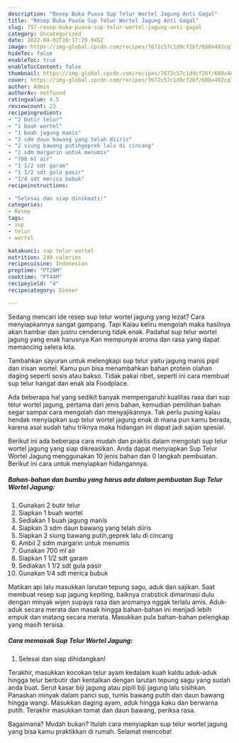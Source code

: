 ```yaml
---
description: "Resep Buka Puasa Sup Telur Wortel Jagung Anti Gagal"
title: "Resep Buka Puasa Sup Telur Wortel Jagung Anti Gagal"
slug: 757-resep-buka-puasa-sup-telur-wortel-jagung-anti-gagal
category: Uncategorized
date: 2022-04-02T10:17:29.045Z
image: https://img-global.cpcdn.com/recipes/7672c57c1d9cf26f/680x482cq70/sup-telur-wortel-jagung-foto-resep-utama.jpg
hideToc: false
enableToc: true
enableTocContent: false
thumbnail: https://img-global.cpcdn.com/recipes/7672c57c1d9cf26f/680x482cq70/sup-telur-wortel-jagung-foto-resep-utama.jpg
cover: https://img-global.cpcdn.com/recipes/7672c57c1d9cf26f/680x482cq70/sup-telur-wortel-jagung-foto-resep-utama.jpg
author: Admin
authorAv: notfound
ratingvalue: 4.5
reviewcount: 23
recipeingredient:
- "2 butir telur"
- "1 buah wortel"
- "1 buah jagung manis"
- "3 sdm daun bawang yang telah diiris"
- "2 siung bawang putihgeprek lalu di cincang"
- "2 sdm margarin untuk menumis"
- "700 ml air"
- "1 1/2 sdt garam"
- "1 1/2 sdt gula pasir"
- "1/4 sdt merica bubuk"
recipeinstructions:

- "Selesai dan siap dinikmati!"
categories:
- Resep
tags:
- sup
- telur
- wortel

katakunci: sup telur wortel 
nutrition: 240 calories
recipecuisine: Indonesian
preptime: "PT20M"
cooktime: "PT44M"
recipeyield: "4"
recipecategory: Dinner

---
```



Sedang mencari ide resep sup telur wortel jagung yang lezat? Cara menyiapkannya sangat gampang. Tapi Kalau keliru mengolah maka hasilnya akan hambar dan justru cenderung tidak enak. Padahal sup telur wortel jagung yang enak harusnya Kan mempunyai aroma dan rasa yang dapat memancing selera kita.


Tambahkan sayuran untuk melengkapi sup telur yaitu jagung manis pipil dan irisan wortel. Kamu pun bisa menambahkan bahan protein olahan daging seperti sosis atau bakso. Tidak pakai ribet, seperti ini cara membuat sup telur hangat dan enak ala Foodplace.

Ada beberapa hal yang sedikit banyak mempengaruhi kualitas rasa dari sup telur wortel jagung, pertama dari jenis bahan, kemudian pemilihan bahan segar sampai cara mengolah dan menyajikannya. Tak perlu pusing kalau hendak menyiapkan sup telur wortel jagung enak di mana pun kamu berada, karena asal sudah tahu triknya maka hidangan ini dapat jadi sajian spesial.


Berikut ini ada beberapa cara mudah dan praktis dalam mengolah sup telur wortel jagung yang siap dikreasikan. Anda dapat menyiapkan Sup Telur Wortel Jagung menggunakan 10 jenis bahan dan 0 langkah pembuatan. Berikut ini cara untuk menyiapkan hidangannya.

<!--inarticleads1-->

##### Bahan-bahan dan bumbu yang harus ada dalam pembuatan Sup Telur Wortel Jagung:

1. Gunakan 2 butir telur
1. Siapkan 1 buah wortel
1. Sediakan 1 buah jagung manis
1. Siapkan 3 sdm daun bawang yang telah diiris
1. Siapkan 2 siung bawang putih,geprek lalu di cincang
1. Ambil 2 sdm margarin untuk menumis
1. Gunakan 700 ml air
1. Siapkan 1 1/2 sdt garam
1. Sediakan 1 1/2 sdt gula pasir
1. Gunakan 1/4 sdt merica bubuk


Matikan api lalu masukkan larutan tepung sagu, aduk dan sajikan. Saat membuat resep sup jagung kepiting, baiknya crabstick dimarinasi dulu dengan minyak wijen supaya rasa dan aromanya nggak terlalu amis. Aduk-aduk secara merata dan masak hingga bahan-bahan ini menjadi lebih empuk dan matang secara merata. Masukkan pula bahan-bahan pelengkap yang masih tersisa. 

<!--inarticleads2-->

##### Cara memasak Sup Telur Wortel Jagung:


1. Selesai dan siap dihidangkan!

Terakhir, masukkan kocokan telur ayam kedalam kuah kaldu aduk-aduk hingga telur berbutir dan kentalkan dengan larutan tepung sagu yang sudah anda buat. Serut kasar biji jagung atau pipili biji jagung lalu sisihkan. Panaskan minyak dalam panci sup, tumis bawang putih dan daun bawang hingga wangi. Masukkan daging ayam, aduk hingga kaku dan berwarna putih. Terakhir masukkan tomat dan daun bawang, periksa rasa. 

Bagaimana? Mudah bukan? Itulah cara menyiapkan sup telur wortel jagung yang bisa kamu praktikkan di rumah. Selamat mencoba!
